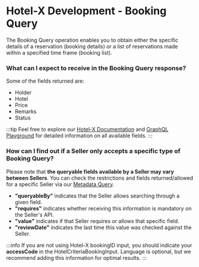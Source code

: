 ﻿---
sidebar_position: 1
---

# Hotel-X Development - Booking Query

The Booking Query operation enables you to obtain either the specific details of a reservation (booking details) or a list of reservations made within a specified time frame (booking list).

### What can I expect to receive in the Booking Query response?

Some of the fields returned are: 

- Holder
- Hotel
- Price
- Remarks
- Status

:::tip
Feel free to explore our [Hotel-X Documentation](/docs/apis/for-buyers/hotel-x-pull-buyers-api/booking-management/booking-read) and [GraphQL Playground](https://docs.travelgate.com/playground) for detailed information on all available fields.
:::

### How can I find out if a Seller only accepts a specific type of Booking Query?
Please note that **the queryable fields available by a Seller may vary between Sellers**. You can check the restrictions and fields returned/allowed for a specific Seller via our [Metadata Query](/docs/apis/for-buyers/hotel-x-pull-buyers-api/content/metadata).

- **"queryableBy"** indicates that the Seller allows searching through a given field.
- **"requires"** indicates whether receiving this information is mandatory on the Seller's API.
- **"value"** indicates if that Seller requires or allows that specific field.
- **"reviewDate"** indicates the last time this value was checked against the Seller.


:::info
If you are not using Hotel-X bookingID input, you should indicate your **accessCode** in the HotelCriteriaBookingInput. Language is optional, but we recommend adding this information for optimal results.
:::